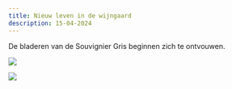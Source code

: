 ```yaml
---
title: Nieuw leven in de wijngaard
description: 15-04-2024
---
```

D﻿e bladeren van de Souvignier Gris beginnen zich te ontvouwen.

![](/img/img_8663.jpg)

![](/img/img_8667.jpg)